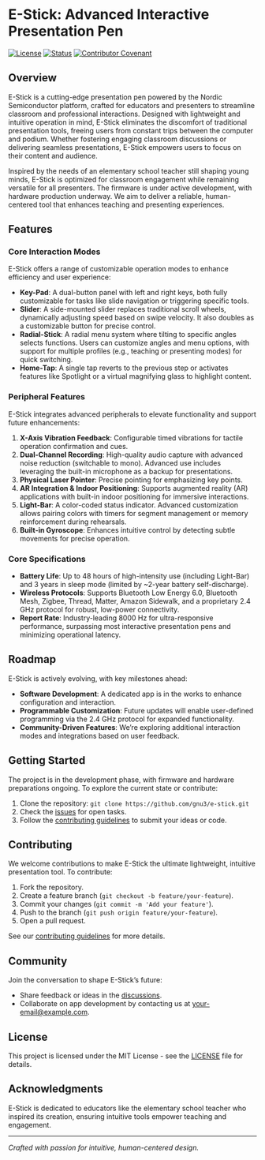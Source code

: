 # E-Stick: Advanced Interactive Presentation Pen

[![License](https://img.shields.io/badge/license-MIT-blue.svg)](LICENSE)
[![Status](https://img.shields.io/badge/status-in%20development-orange.svg)](https://github.com/gnu3/e-stick)
[![Contributor Covenant](https://img.shields.io/badge/Contributor%20Covenant-v2.1%20adopted-ff69b4.svg)](CODE_OF_CONDUCT.md)

## Overview

E-Stick is a cutting-edge presentation pen powered by the Nordic Semiconductor platform, crafted for educators and presenters to streamline classroom and professional interactions. Designed with lightweight and intuitive operation in mind, E-Stick eliminates the discomfort of traditional presentation tools, freeing users from constant trips between the computer and podium. Whether fostering engaging classroom discussions or delivering seamless presentations, E-Stick empowers users to focus on their content and audience.

Inspired by the needs of an elementary school teacher still shaping young minds, E-Stick is optimized for classroom engagement while remaining versatile for all presenters. The firmware is under active development, with hardware production underway. We aim to deliver a reliable, human-centered tool that enhances teaching and presenting experiences.

## Features

### Core Interaction Modes

E-Stick offers a range of customizable operation modes to enhance efficiency and user experience:

- **Key-Pad**: A dual-button panel with left and right keys, both fully customizable for tasks like slide navigation or triggering specific tools.
- **Slider**: A side-mounted slider replaces traditional scroll wheels, dynamically adjusting speed based on swipe velocity. It also doubles as a customizable button for precise control.
- **Radial-Stick**: A radial menu system where tilting to specific angles selects functions. Users can customize angles and menu options, with support for multiple profiles (e.g., teaching or presenting modes) for quick switching.
- **Home-Tap**: A single tap reverts to the previous step or activates features like Spotlight or a virtual magnifying glass to highlight content.

### Peripheral Features

E-Stick integrates advanced peripherals to elevate functionality and support future enhancements:

1. **X-Axis Vibration Feedback**: Configurable timed vibrations for tactile operation confirmation and cues.
2. **Dual-Channel Recording**: High-quality audio capture with advanced noise reduction (switchable to mono). Advanced use includes leveraging the built-in microphone as a backup for presentations.
3. **Physical Laser Pointer**: Precise pointing for emphasizing key points.
4. **AR Integration & Indoor Positioning**: Supports augmented reality (AR) applications with built-in indoor positioning for immersive interactions.
5. **Light-Bar**: A color-coded status indicator. Advanced customization allows pairing colors with timers for segment management or memory reinforcement during rehearsals.
6. **Built-in Gyroscope**: Enhances intuitive control by detecting subtle movements for precise operation.

### Core Specifications

- **Battery Life**: Up to 48 hours of high-intensity use (including Light-Bar) and 3 years in sleep mode (limited by ~2-year battery self-discharge).
- **Wireless Protocols**: Supports Bluetooth Low Energy 6.0, Bluetooth Mesh, Zigbee, Thread, Matter, Amazon Sidewalk, and a proprietary 2.4 GHz protocol for robust, low-power connectivity.
- **Report Rate**: Industry-leading 8000 Hz for ultra-responsive performance, surpassing most interactive presentation pens and minimizing operational latency.

## Roadmap

E-Stick is actively evolving, with key milestones ahead:
- **Software Development**: A dedicated app is in the works to enhance configuration and interaction.
- **Programmable Customization**: Future updates will enable user-defined programming via the 2.4 GHz protocol for expanded functionality.
- **Community-Driven Features**: We’re exploring additional interaction modes and integrations based on user feedback.

## Getting Started

The project is in the development phase, with firmware and hardware preparations ongoing. To explore the current state or contribute:
1. Clone the repository: `git clone https://github.com/gnu3/e-stick.git`
2. Check the [issues](https://github.com/gnu3/e-stick/issues) for open tasks.
3. Follow the [contributing guidelines](CONTRIBUTING.md) to submit your ideas or code.

## Contributing

We welcome contributions to make E-Stick the ultimate lightweight, intuitive presentation tool. To contribute:
1. Fork the repository.
2. Create a feature branch (`git checkout -b feature/your-feature`).
3. Commit your changes (`git commit -m 'Add your feature'`).
4. Push to the branch (`git push origin feature/your-feature`).
5. Open a pull request.

See our [contributing guidelines](CONTRIBUTING.md) for more details.

## Community

Join the conversation to shape E-Stick’s future:
- Share feedback or ideas in the [discussions](https://github.com/gnu3/e-stick/discussions).
- Collaborate on app development by contacting us at [your-email@example.com](mailto:your-email@example.com).

## License

This project is licensed under the MIT License - see the [LICENSE](LICENSE) file for details.

## Acknowledgments

E-Stick is dedicated to educators like the elementary school teacher who inspired its creation, ensuring intuitive tools empower teaching and engagement.

---
*Crafted with passion for intuitive, human-centered design.*
